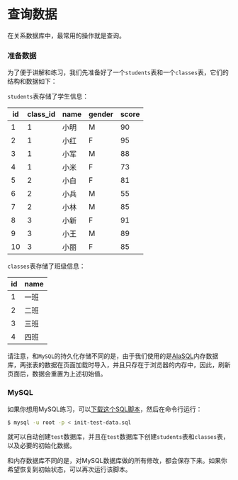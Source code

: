 # 查询数据

在关系数据库中，最常用的操作就是查询。

### 准备数据

为了便于讲解和练习，我们先准备好了一个`students`表和一个`classes`表，它们的结构和数据如下：

`students`表存储了学生信息：

| id | class_id | name | gender | score |
|----|----------|------|--------|-------|
| 1 | 1 | 小明 | M | 90 |
| 2 | 1 | 小红 | F | 95 |
| 3 | 1 | 小军 | M | 88 |
| 4 | 1 | 小米 | F | 73 |
| 5 | 2 | 小白 | F | 81 |
| 6 | 2 | 小兵 | M | 55 |
| 7 | 2 | 小林 | M | 85 |
| 8 | 3 | 小新 | F | 91 |
| 9 | 3 | 小王 | M | 89 |
| 10 | 3 | 小丽 | F | 85 |

`classes`表存储了班级信息：

| id | name |
|----|------|
| 1 | 一班 |
| 2 | 二班 |
| 3 | 三班 |
| 4 | 四班 |

请注意，和`MySQL`的持久化存储不同的是，由于我们使用的是[AlaSQL](https://alasql.org/)内存数据库，两张表的数据在页面加载时导入，并且只存在于浏览器的内存中，因此，刷新页面后，数据会重置为上述初始值。

### MySQL

如果你想用MySQL练习，可以[下载这个SQL脚本](mysql-init-test-data.sql)，然后在命令行运行：

```bash
$ mysql -u root -p < init-test-data.sql
```

就可以自动创建`test`数据库，并且在`test`数据库下创建`students`表和`classes`表，以及必要的初始化数据。

和内存数据库不同的是，对MySQL数据库做的所有修改，都会保存下来。如果你希望恢复到初始状态，可以再次运行该脚本。
